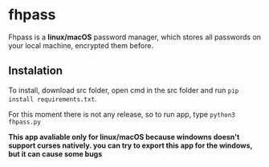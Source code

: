 # fhpass
Fhpass is a **linux/macOS** password manager, which stores all passwords on your local machine, encrypted them before.
## Instalation
To install, download src folder, open cmd in the src folder and run `pip install requirements.txt`.

For this moment there is not any release, so to run app, type `python3 fhpass.py`

**This app avaliable only for linux/macOS because windowns doesn't support curses natively. you can try to export this app for the windows, but it can cause some bugs**
